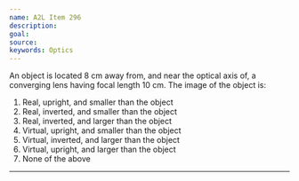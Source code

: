```yaml
---
name: A2L Item 296
description: 
goal: 
source: 
keywords: Optics
---
```


An object is located 8 cm away from, and near the optical axis of, a
converging lens having focal length 10 cm. The image of the object is:

1. Real, upright, and smaller than the object
2. Real, inverted, and smaller than the object
3. Real, inverted, and larger than the object
4. Virtual, upright, and smaller than the object
5. Virtual, inverted, and larger than the object
6. Virtual, upright, and larger than the object
7. None of the above

<hr/>


